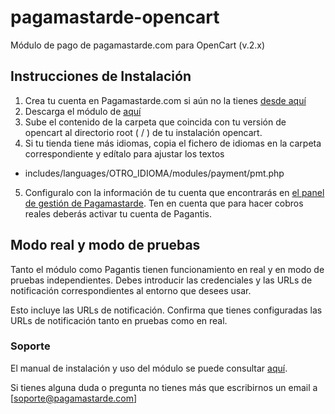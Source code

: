 pagamastarde-opencart
=====================

Módulo de pago de pagamastarde.com para OpenCart (v.2.x)

## Instrucciones de Instalación

1. Crea tu cuenta en Pagamastarde.com si aún no la tienes [desde aquí](https://bo.pagamastarde.com)
2. Descarga el módulo de [aquí](https://github.com/pagantis-team/pagamastarde-opencart/releases/download/1.0.0/pagamastarde-opencart.zip)
3. Sube el contenido de la carpeta que coincida con tu versión de opencart al directorio root ( / ) de tu instalación opencart.
4. Si tu tienda tiene más idiomas, copia el fichero de idiomas en la carpeta correspondiente y edítalo para ajustar los textos
  - includes/languages/OTRO_IDIOMA/modules/payment/pmt.php
5. Configuralo con la información de tu cuenta que encontrarás en [el panel de gestión de Pagamastarde](https://bo.pagamastarde.com/api). Ten en cuenta que para hacer cobros reales deberás activar tu cuenta de Pagantis.

## Modo real y modo de pruebas

Tanto el módulo como Pagantis tienen funcionamiento en real y en modo de pruebas independientes. Debes introducir las credenciales y las URLs de notificación correspondientes al entorno que desees usar.

Esto incluye las URLs de notificación. Confirma que tienes configuradas las URLs de notificación tanto en pruebas como en real.


### Soporte

El manual de instalación y uso del módulo se puede consultar [aquí](https://github.com/pagantis-team/pagamastarde-opencart/releases/download/1.0.0/Guide.pdf).

Si tienes alguna duda o pregunta no tienes más que escribirnos un email a [soporte@pagamastarde.com]
